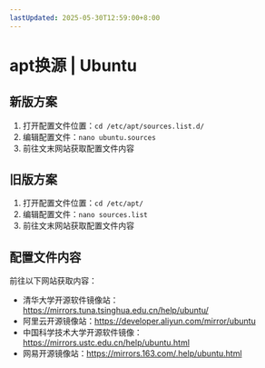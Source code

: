 ```yaml
---
lastUpdated: 2025-05-30T12:59:00+8:00
---
```


# apt换源 | Ubuntu

## 新版方案

1. 打开配置文件位置：`cd /etc/apt/sources.list.d/`
2. 编辑配置文件：`nano ubuntu.sources`
3. 前往文末网站获取配置文件内容

## 旧版方案

1. 打开配置文件位置：`cd /etc/apt/`
2. 编辑配置文件：`nano sources.list`
3. 前往文末网站获取配置文件内容

## 配置文件内容

前往以下网站获取内容：

- 清华大学开源软件镜像站：<https://mirrors.tuna.tsinghua.edu.cn/help/ubuntu/>
- 阿里云开源镜像站：<https://developer.aliyun.com/mirror/ubuntu>
- 中国科学技术大学开源软件镜像：<https://mirrors.ustc.edu.cn/help/ubuntu.html>
- 网易开源镜像站：<https://mirrors.163.com/.help/ubuntu.html>
